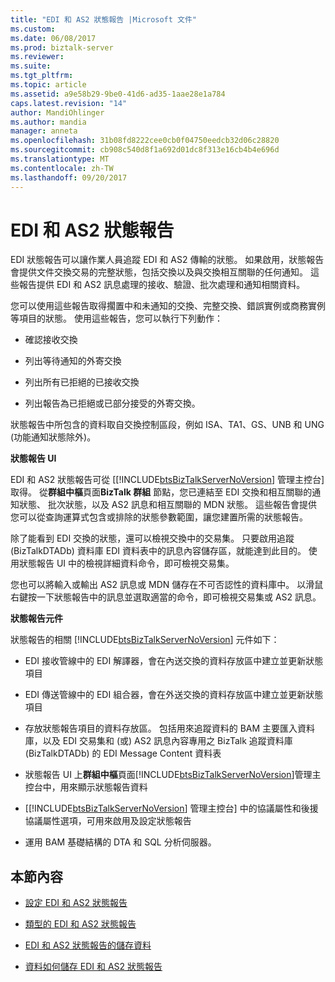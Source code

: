 ```yaml
---
title: "EDI 和 AS2 狀態報告 |Microsoft 文件"
ms.custom: 
ms.date: 06/08/2017
ms.prod: biztalk-server
ms.reviewer: 
ms.suite: 
ms.tgt_pltfrm: 
ms.topic: article
ms.assetid: a9e58b29-9be0-41d6-ad35-1aae28e1a784
caps.latest.revision: "14"
author: MandiOhlinger
ms.author: mandia
manager: anneta
ms.openlocfilehash: 31b08fd8222cee0cb0f04750eedcb32d06c28820
ms.sourcegitcommit: cb908c540d8f1a692d01dc8f313e16cb4b4e696d
ms.translationtype: MT
ms.contentlocale: zh-TW
ms.lasthandoff: 09/20/2017
---
```

# <a name="edi-and-as2-status-reporting"></a>EDI 和 AS2 狀態報告
EDI 狀態報告可以讓作業人員追蹤 EDI 和 AS2 傳輸的狀態。 如果啟用，狀態報告會提供文件交換交易的完整狀態，包括交換以及與交換相互關聯的任何通知。 這些報告提供 EDI 和 AS2 訊息處理的接收、驗證、批次處理和通知相關資料。  
  
 您可以使用這些報告取得擱置中和未通知的交換、完整交換、錯誤實例或商務實例等項目的狀態。 使用這些報告，您可以執行下列動作：  
  
-   確認接收交換  
  
-   列出等待通知的外寄交換  
  
-   列出所有已拒絕的已接收交換  
  
-   列出報告為已拒絕或已部分接受的外寄交換。  
  
 狀態報告中所包含的資料取自交換控制區段，例如 ISA、TA1、GS、UNB 和 UNG (功能通知狀態除外)。  
  
 **狀態報告 UI**  
  
 EDI 和 AS2 狀態報告可從 [[!INCLUDE[btsBizTalkServerNoVersion](../includes/btsbiztalkservernoversion-md.md)] 管理主控台] 取得。 從**群組中樞**頁面**BizTalk 群組** 節點，您已連結至 EDI 交換和相互關聯的通知狀態、 批次狀態，以及 AS2 訊息和相互關聯的 MDN 狀態。 這些報告會提供您可以從查詢運算式包含或排除的狀態參數範圍，讓您建置所需的狀態報告。  
  
 除了能看到 EDI 交換的狀態，還可以檢視交換中的交易集。 只要啟用追蹤 (BizTalkDTADb) 資料庫 EDI 資料表中的訊息內容儲存區，就能達到此目的。 使用狀態報告 UI 中的檢視詳細資料命令，即可檢視交易集。  
  
 您也可以將輸入或輸出 AS2 訊息或 MDN 儲存在不可否認性的資料庫中。 以滑鼠右鍵按一下狀態報告中的訊息並選取適當的命令，即可檢視交易集或 AS2 訊息。  
  
 **狀態報告元件**  
  
 狀態報告的相關 [!INCLUDE[btsBizTalkServerNoVersion](../includes/btsbiztalkservernoversion-md.md)] 元件如下：  
  
-   EDI 接收管線中的 EDI 解譯器，會在內送交換的資料存放區中建立並更新狀態項目  
  
-   EDI 傳送管線中的 EDI 組合器，會在外送交換的資料存放區中建立並更新狀態項目  
  
-   存放狀態報告項目的資料存放區。 包括用來追蹤資料的 BAM 主要匯入資料庫，以及 EDI 交易集和 (或) AS2 訊息內容專用之 BizTalk 追蹤資料庫 (BizTalkDTADb) 的 EDI Message Content 資料表  
  
-   狀態報告 UI 上**群組中樞**頁面[!INCLUDE[btsBizTalkServerNoVersion](../includes/btsbiztalkservernoversion-md.md)]管理主控台中，用來顯示狀態報告資料  
  
-   [[!INCLUDE[btsBizTalkServerNoVersion](../includes/btsbiztalkservernoversion-md.md)] 管理主控台] 中的協議屬性和後援協議屬性選項，可用來啟用及設定狀態報告  
  
-   運用 BAM 基礎結構的 DTA 和 SQL 分析伺服器。  
  
## <a name="in-this-section"></a>本節內容  
  
-   [設定 EDI 和 AS2 狀態報告](../core/configuration-of-edi-and-as2-status-reporting.md)  
  
-   [類型的 EDI 和 AS2 狀態報告](../core/types-of-edi-and-as2-status-reports.md)  
  
-   [EDI 和 AS2 狀態報告的儲存資料](../core/data-stored-for-edi-and-as2-status-reports.md)  
  
-   [資料如何儲存 EDI 和 AS2 狀態報告](../core/how-data-is-stored-for-edi-and-as2-status-reports.md)